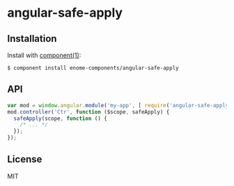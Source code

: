 # angular-safe-apply

## Installation

  Install with [component(1)](http://component.io):

    $ component install enome-components/angular-safe-apply

## API

```js
var mod = window.angular.module('my-app', [ require('angular-safe-apply') ]);
mod.controller('Ctr', function ($scope, safeApply) {
  safeApply(scope, function () {
    /* ... */
  });
});
```

## License

  MIT
